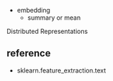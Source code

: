 




* embedding
    * summary or mean




Distributed Representations

## reference

* sklearn.feature_extraction.text